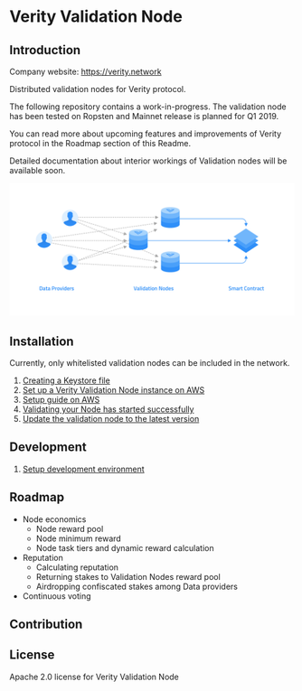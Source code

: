 # Verity Validation Node

## Introduction

Company website: https://verity.network

Distributed validation nodes for Verity protocol.

The following repository contains a work-in-progress. The validation node has been tested on Ropsten and Mainnet release is planned for Q1 2019.

You can read more about upcoming features and improvements of Verity protocol in the Roadmap section of this Readme.

Detailed documentation about interior workings of Validation nodes will be available soon.

![Verity Network](verity-network.png)

## Installation

Currently, only whitelisted validation nodes can be included in the network.

1. [Creating a Keystore file](https://github.com/verity-network/validation-node/wiki/Creating-a-Keystore-file)
1. [Set up a Verity Validation Node instance on AWS](https://github.com/verity-network/validation-node/wiki/Set-up-a-Verity-Validation-Node-instance-on-AWS)
1. [Setup guide on AWS](https://github.com/verity-network/validation-node/wiki/Setup-guide-on-AWS)
1. [Validating your Node has started successfully](https://github.com/verity-network/validation-node/wiki/validating-your-Node-has-started-successfully)
1. [Update the validation node to the latest version](https://github.com/verity-network/validation-node/wiki/Update-the-validation-node-to-the-latest-version)

## Development
1. [Setup development environment](https://github.com/verity-network/validation-node/wiki/Setup-development-environment)


## Roadmap
 - Node economics
    - Node reward pool
    - Node minimum reward
    - Node task tiers and dynamic reward calculation
 - Reputation
    - Calculating reputation
    - Returning  stakes to Validation Nodes reward pool 
    -  Airdropping confiscated stakes among Data providers
 - Continuous voting


## Contribution

## License

Apache 2.0 license for Verity Validation Node
